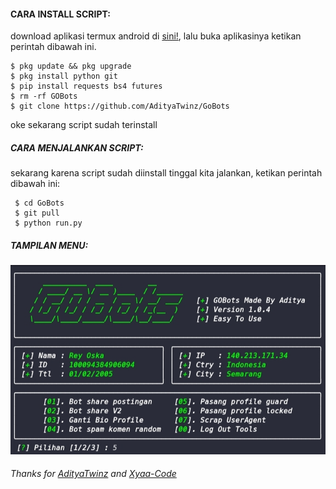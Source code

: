 
#### CARA INSTALL SCRIPT:
 download aplikasi termux android di [sini!](https://f-droid.org/repo/com.termux_117.apk), lalu buka aplikasinya ketikan perintah dibawah ini.
 ```
 $ pkg update && pkg upgrade
 $ pkg install python git
 $ pip install requests bs4 futures
 $ rm -rf GOBots
 $ git clone https://github.com/AdityaTwinz/GoBots
 ```
 oke sekarang script sudah terinstall
##### CARA MENJALANKAN SCRIPT:
 sekarang karena script sudah diinstall tinggal kita jalankan, ketikan perintah dibawah ini:
 ```
  $ cd GoBots
  $ git pull
  $ python run.py
 ```
##### TAMPILAN MENU:
![template_s](https://github.com/AdityaTwinz/GoBots/blob/main/image/IMG_20230725_233137.jpg)


###### Thanks for [AdityaTwinz](https://github.com/AdityaTwinz) and [Xyaa-Code](https://github.com/Xyaa-Code)
